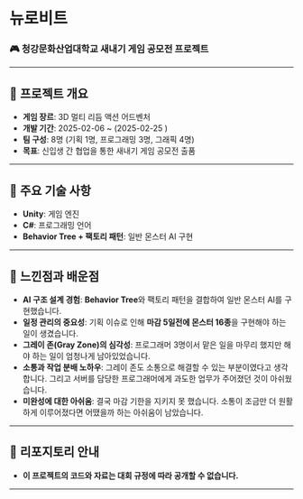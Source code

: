 # **뉴로비트**

### 🎮 청강문화산업대학교 새내기 게임 공모전 프로젝트

---

## 📌 **프로젝트 개요**
- **게임 장르**: 3D 멀티 리듬 액션 어드벤처
- **개발 기간**: 2025-02-06 ~ (2025-02-25 )
- **팀 구성**: 8명 (기획 1명, 프로그래밍 3명, 그래픽 4명)
- **목표**: 신입생 간 협업을 통한 새내기 게임 공모전 출품

---

## 🔑 **주요 기술 사항**
- **Unity**: 게임 엔진
- **C#**: 프로그래밍 언어
- **Behavior Tree + 팩토리 패턴**: 일반 몬스터 AI 구현

---

## 🤔 **느낀점과 배운점**
- **AI 구조 설계 경험**: **Behavior Tree**와 팩토리 패턴을 결합하여 일반 몬스터 AI를 구현했습니다.
- **일정 관리의 중요성**: 기획 이슈로 인해 **마감 5일전에 몬스터 16종**을 구현해야 하는 일이 생겼습니다.
- **그레이 존(Gray Zone)의 심각성**: 프로그래머 3명이서 맡은 일을 마무리 했지만 해야 하는 일이 엄청나게 남아있었습니다.
- **소통과 작업 분배 노하우**: 그레이 존도 소통으로 해결할 수 있는 부분이였다고 생각합니다. 그리고 서버를 담당한 프로그래머에게 과도한 업무가 주어졌던 것이 아쉬웠습니다.
- **미완성에 대한 아쉬움**: 결국 마감 기한을 지키지 못 했습니다. 소통이 조금만 더 원활하게 이루어졌다면 어땠을까 하는 아쉬움이 남았습니다. 

---

## 🚨 리포지토리 안내
- **이 프로젝트의 코드와 자료는 대회 규정에 따라 공개할 수 없습니다.**

---
